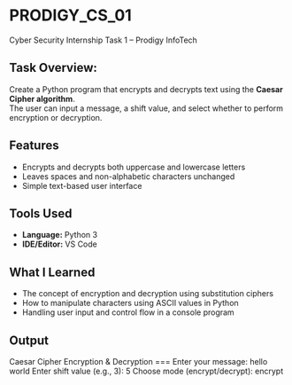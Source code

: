 # PRODIGY_CS_01
Cyber Security Internship Task 1 – Prodigy InfoTech 

## Task Overview:

Create a Python program that encrypts and decrypts text using the **Caesar Cipher algorithm**.  
The user can input a message, a shift value, and select whether to perform encryption or decryption.

## Features
- Encrypts and decrypts both uppercase and lowercase letters  
- Leaves spaces and non-alphabetic characters unchanged  
- Simple text-based user interface  

## Tools Used
- **Language:** Python 3  
- **IDE/Editor:** VS Code

 ## What I Learned
- The concept of encryption and decryption using substitution ciphers  
- How to manipulate characters using ASCII values in Python  
- Handling user input and control flow in a console program 

## Output 
Caesar Cipher Encryption & Decryption ===
Enter your message: hello world
Enter shift value (e.g., 3): 5
Choose mode (encrypt/decrypt): encrypt
